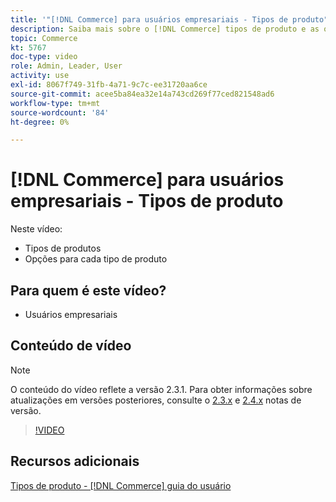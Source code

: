 ```yaml
---
title: '"[!DNL Commerce] para usuários empresariais - Tipos de produto"'
description: Saiba mais sobre o [!DNL Commerce] tipos de produto e as opções para cada um.
topic: Commerce
kt: 5767
doc-type: video
role: Admin, Leader, User
activity: use
exl-id: 8067f749-31fb-4a71-9c7c-ee31720aa6ce
source-git-commit: acee5ba84ea32e14a743cd269f77ced821548ad6
workflow-type: tm+mt
source-wordcount: '84'
ht-degree: 0%

---
```


# [!DNL Commerce] para usuários empresariais - Tipos de produto

Neste vídeo:

- Tipos de produtos
- Opções para cada tipo de produto

## Para quem é este vídeo?

- Usuários empresariais

## Conteúdo de vídeo

>[!NOTE]
>
>O conteúdo do vídeo reflete a versão 2.3.1. Para obter informações sobre atualizações em versões posteriores, consulte o [ 2.3.x](https://devdocs.magento.com/guides/v2.3/release-notes/bk-release-notes.html) e [2.4.x](https://devdocs.magento.com/guides/v2.4/release-notes/bk-release-notes.html) notas de versão.

>[!VIDEO](https://video.tv.adobe.com/v/35952?quality=12&learn=on)

## Recursos adicionais

[Tipos de produto - [!DNL Commerce] guia do usuário](https://docs.magento.com/user-guide/catalog/product-types.html)
